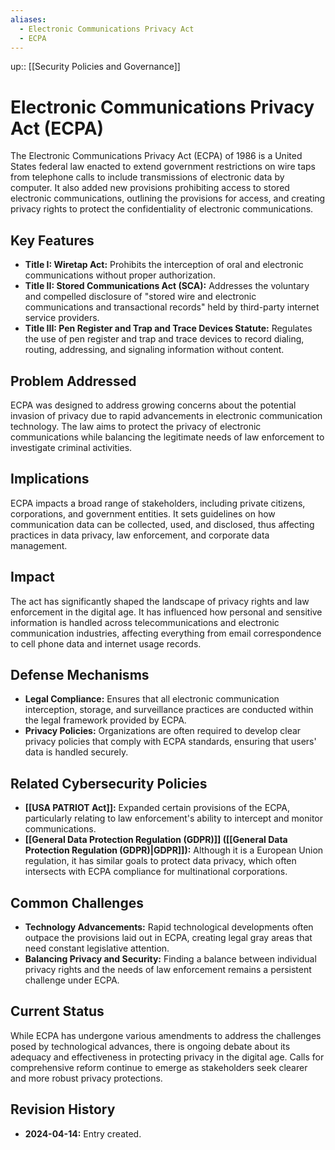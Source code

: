 ```yaml
---
aliases:
  - Electronic Communications Privacy Act
  - ECPA
---
```

up:: [[Security Policies and Governance]]
# Electronic Communications Privacy Act (ECPA)

The Electronic Communications Privacy Act (ECPA) of 1986 is a United States federal law enacted to extend government restrictions on wire taps from telephone calls to include transmissions of electronic data by computer. It also added new provisions prohibiting access to stored electronic communications, outlining the provisions for access, and creating privacy rights to protect the confidentiality of electronic communications.

## Key Features

- **Title I: Wiretap Act:** Prohibits the interception of oral and electronic communications without proper authorization.
- **Title II: Stored Communications Act (SCA):** Addresses the voluntary and compelled disclosure of "stored wire and electronic communications and transactional records" held by third-party internet service providers.
- **Title III: Pen Register and Trap and Trace Devices Statute:** Regulates the use of pen register and trap and trace devices to record dialing, routing, addressing, and signaling information without content.

## Problem Addressed

ECPA was designed to address growing concerns about the potential invasion of privacy due to rapid advancements in electronic communication technology. The law aims to protect the privacy of electronic communications while balancing the legitimate needs of law enforcement to investigate criminal activities.

## Implications

ECPA impacts a broad range of stakeholders, including private citizens, corporations, and government entities. It sets guidelines on how communication data can be collected, used, and disclosed, thus affecting practices in data privacy, law enforcement, and corporate data management.

## Impact

The act has significantly shaped the landscape of privacy rights and law enforcement in the digital age. It has influenced how personal and sensitive information is handled across telecommunications and electronic communication industries, affecting everything from email correspondence to cell phone data and internet usage records.

## Defense Mechanisms

- **Legal Compliance:** Ensures that all electronic communication interception, storage, and surveillance practices are conducted within the legal framework provided by ECPA.
- **Privacy Policies:** Organizations are often required to develop clear privacy policies that comply with ECPA standards, ensuring that users' data is handled securely.

## Related Cybersecurity Policies

- **[[USA PATRIOT Act]]:** Expanded certain provisions of the ECPA, particularly relating to law enforcement's ability to intercept and monitor communications.
- **[[General Data Protection Regulation (GDPR)]] ([[General Data Protection Regulation (GDPR)|GDPR]]):** Although it is a European Union regulation, it has similar goals to protect data privacy, which often intersects with ECPA compliance for multinational corporations.

## Common Challenges

- **Technology Advancements:** Rapid technological developments often outpace the provisions laid out in ECPA, creating legal gray areas that need constant legislative attention.
- **Balancing Privacy and Security:** Finding a balance between individual privacy rights and the needs of law enforcement remains a persistent challenge under ECPA.

## Current Status

While ECPA has undergone various amendments to address the challenges posed by technological advances, there is ongoing debate about its adequacy and effectiveness in protecting privacy in the digital age. Calls for comprehensive reform continue to emerge as stakeholders seek clearer and more robust privacy protections.

## Revision History

- **2024-04-14:** Entry created.
